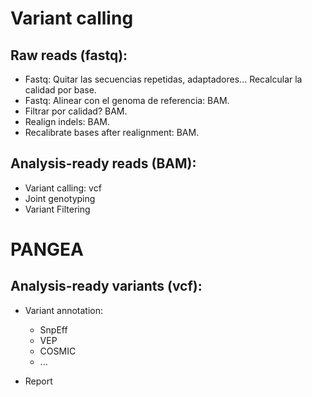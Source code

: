 # Variant calling

## Raw reads (fastq):

* Fastq: Quitar las secuencias repetidas, adaptadores...
  Recalcular la calidad por base.
* Fastq: Alinear con el genoma de referencia: BAM.
* Filtrar por calidad? BAM.
* Realign indels: BAM.
* Recalibrate bases after realignment: BAM.

## Analysis-ready reads (BAM):
* Variant calling: vcf
* Joint genotyping
* Variant Filtering

# PANGEA
## Analysis-ready variants (vcf):
* Variant annotation:
    - SnpEff
    - VEP
    - COSMIC
    - ...

* Report
